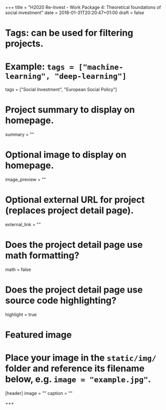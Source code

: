 +++
title = "H2020 Re-Invest - Work Package 4: Theoretical foundations of social investment"
date = 2018-01-31T20:20:47+01:00
draft = false

# Tags: can be used for filtering projects.
# Example: `tags = ["machine-learning", "deep-learning"]`
tags = ["Social Investment", "European Social Policy"]

# Project summary to display on homepage.
summary = ""

# Optional image to display on homepage.
image_preview = ""

# Optional external URL for project (replaces project detail page).
external_link = ""

# Does the project detail page use math formatting?
math = false

# Does the project detail page use source code highlighting?
highlight = true

# Featured image
# Place your image in the `static/img/` folder and reference its filename below, e.g. `image = "example.jpg"`.
[header]
image = ""
caption = ""

+++

